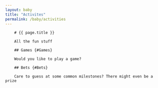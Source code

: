 ```yaml
---
layout: baby
title: "Activites"
permalink: /baby/activities
---
```

        # {{ page.title }}

        All the fun stuff

        ## Games {#Games}

        Would you like to play a game?

        ## Bets {#Bets}

        Care to guess at some common milestones? There might even be a prize